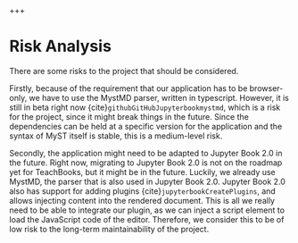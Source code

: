 +++
# Risk Analysis

There are some risks to the project that should be considered.&#x20;

Firstly, because of the requirement that our application has to be browser-only, we have to use the MystMD parser, written in typescript. However, it is still in beta right now {cite}`githubGitHubJupyterbookmystmd`, which is a risk for the project, since it might break things in the future. Since the dependencies can be held at a specific version for the application and the syntax of MyST itself is stable, this is a medium-level risk.

Secondly, the application might need to be adapted to Jupyter Book 2.0 in the future. Right now, migrating to Jupyter Book 2.0 is not on the roadmap yet for TeachBooks, but it might be in the future. Luckily, we already use MystMD, the parser that is also used in Jupyter Book 2.0. Jupyter Book 2.0 also has support for adding plugins {cite}`jupyterbookCreatePlugins`, and allows injecting content into the rendered document. This is all we really need to be able to integrate our plugin, as we can inject a script element to load the JavaScript code of the editor. Therefore, we consider this to be of low risk to the long-term maintainability of the project.
